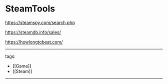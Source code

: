 # SteamTools

https://steamspy.com/search.php

https://steamdb.info/sales/

https://howlongtobeat.com/


---
tags:
  - [[Game]]
  - [[Steam]]


---